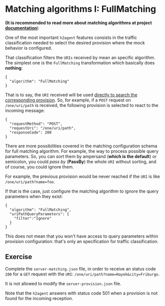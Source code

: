 # Matching algorithms I: FullMatching

**(It is recommended to read more about matching algorithms at project [documentation](https://github.com/testillano/h2agent#post-adminv1server-matching)**)

One of the most important `h2agent` features consists in the traffic classification needed to select the desired provision where the mock behavior is configured.

That classification filters the `URIs` received by mean an specific algorithm. The simplest one is the `FullMatching` transformation which basically does **nothing**:

```
{
  "algorithm": "FullMatching"
}
```

That is to say, the `URI` received will be used <u>directly to search the corresponding provision</u>. So, for example, if a `POST` request on `/one/uri/path` is received, the following provision is selected to react to the incoming message:

```
{
  "requestMethod": "POST",
  "requestUri": "/one/uri/path",
  "responseCode": 200
}
```

There are more possibilities covered in the matching configuration schema for full matching algorithm. For example, the way to process possible query parameters. So, you can *sort* them by ampersand (**which is the default**) or semicolon, you could *pass by* (**PassBy**) the whole `URI` without sorting, and of course, you could ignore them.

For example, the previous provision would be never reached if the `URI` is like `/one/uri/path?name=foo`.

If that is the case, just configure the matching algorithm to ignore the query parameters when they exist:

```
{
  "algorithm": "FullMatching",
  "uriPathQueryParameters": {
    "filter":"Ignore"
  }
}
```

This does not mean that you won't have access to query parameters within provision configuration: that's only an specification for traffic classification.

## Exercise

Complete the `server-matching.json` file, in order to receive an status code `200` for a `GET` request with the `URI`: `/one/uri/path?name=Hayek&city=Friburgo`.

It is not allowed to modify the `server-provision.json` file.

Note that the `h2agent` answers with status code 501 when a provision is not found for the incoming reception.
